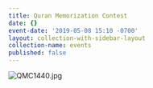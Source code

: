 ```yaml
---
title: Quran Memorization Contest
date: {}
event-date: '2019-05-08 15:10 -0700'
layout: collection-with-sidebar-layout
collection-name: events
published: false
---
```


![QMC1440.jpg]({{site.baseurl}}/media/QMC1440.jpg)
